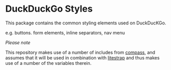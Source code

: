 # DuckDuckGo Styles

This package contains the common styling elements used on DuckDucKGo.

e.g. buttons. form elements, inline separators, nav menu

*Please note*

This repository makes use of a number of includes from [compass](http://compass-style.org),
and assumes that it will be used in combination with [litestrap](https://github.com/duckduckgo/litestrap)
and thus makes use of a number of the variables therein.
